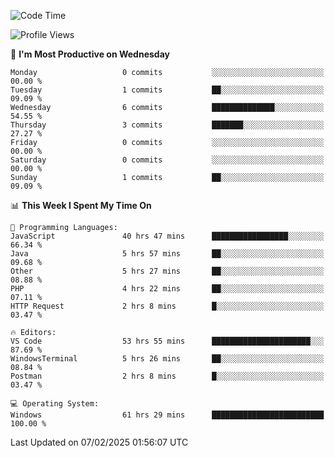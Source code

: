 <!--START_SECTION:waka-->
![Code Time](http://img.shields.io/badge/Code%20Time-4%2C036%20hrs%2029%20mins-blue)

![Profile Views](http://img.shields.io/badge/Profile%20Views-0-blue)

📅 **I'm Most Productive on Wednesday** 

```text
Monday                   0 commits           ░░░░░░░░░░░░░░░░░░░░░░░░░   00.00 % 
Tuesday                  1 commits           ██░░░░░░░░░░░░░░░░░░░░░░░   09.09 % 
Wednesday                6 commits           ██████████████░░░░░░░░░░░   54.55 % 
Thursday                 3 commits           ███████░░░░░░░░░░░░░░░░░░   27.27 % 
Friday                   0 commits           ░░░░░░░░░░░░░░░░░░░░░░░░░   00.00 % 
Saturday                 0 commits           ░░░░░░░░░░░░░░░░░░░░░░░░░   00.00 % 
Sunday                   1 commits           ██░░░░░░░░░░░░░░░░░░░░░░░   09.09 % 
```


📊 **This Week I Spent My Time On** 

```text
💬 Programming Languages: 
JavaScript               40 hrs 47 mins      █████████████████░░░░░░░░   66.34 % 
Java                     5 hrs 57 mins       ██░░░░░░░░░░░░░░░░░░░░░░░   09.68 % 
Other                    5 hrs 27 mins       ██░░░░░░░░░░░░░░░░░░░░░░░   08.88 % 
PHP                      4 hrs 22 mins       ██░░░░░░░░░░░░░░░░░░░░░░░   07.11 % 
HTTP Request             2 hrs 8 mins        █░░░░░░░░░░░░░░░░░░░░░░░░   03.47 % 

🔥 Editors: 
VS Code                  53 hrs 55 mins      ██████████████████████░░░   87.69 % 
WindowsTerminal          5 hrs 26 mins       ██░░░░░░░░░░░░░░░░░░░░░░░   08.84 % 
Postman                  2 hrs 8 mins        █░░░░░░░░░░░░░░░░░░░░░░░░   03.47 % 

💻 Operating System: 
Windows                  61 hrs 29 mins      █████████████████████████   100.00 % 
```


 Last Updated on 07/02/2025 01:56:07 UTC
<!--END_SECTION:waka-->
